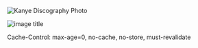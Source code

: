 ![Kanye Discography Photo](https://user-images.githubusercontent.com/66035537/201273667-5729c171-4263-4196-b726-dbafb12e7659.jpg)

![image title](https://rushter.com/counter.svg)

Cache-Control: max-age=0, no-cache, no-store, must-revalidate
